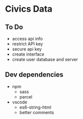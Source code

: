 # Civics Data


## To Do
- access api info
- restrict API key
- secure api key
- create interface
- create user database and server

## Dev dependencies
- npm
    - sass
    - parcel
- vscode
  -  es6-string-html
  -  better comments